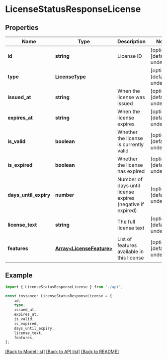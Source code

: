 # LicenseStatusResponseLicense


## Properties

Name | Type | Description | Notes
------------ | ------------- | ------------- | -------------
**id** | **string** | License ID | [optional] [default to undefined]
**type** | [**LicenseType**](LicenseType.md) |  | [optional] [default to undefined]
**issued_at** | **string** | When the license was issued | [optional] [default to undefined]
**expires_at** | **string** | When the license expires | [optional] [default to undefined]
**is_valid** | **boolean** | Whether the license is currently valid | [optional] [default to undefined]
**is_expired** | **boolean** | Whether the license has expired | [optional] [default to undefined]
**days_until_expiry** | **number** | Number of days until license expires (negative if expired) | [optional] [default to undefined]
**license_text** | **string** | The full license text | [optional] [default to undefined]
**features** | [**Array&lt;LicenseFeature&gt;**](LicenseFeature.md) | List of features available in this license | [optional] [default to undefined]

## Example

```typescript
import { LicenseStatusResponseLicense } from './api';

const instance: LicenseStatusResponseLicense = {
    id,
    type,
    issued_at,
    expires_at,
    is_valid,
    is_expired,
    days_until_expiry,
    license_text,
    features,
};
```

[[Back to Model list]](../README.md#documentation-for-models) [[Back to API list]](../README.md#documentation-for-api-endpoints) [[Back to README]](../README.md)

